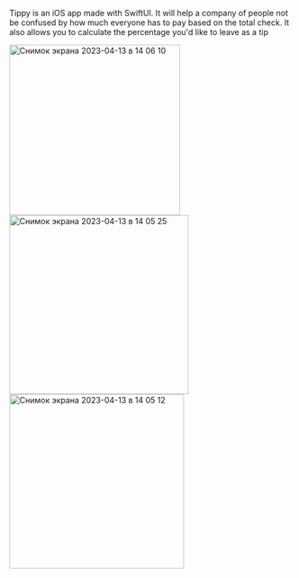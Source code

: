 Tippy is an iOS app made with SwiftUI. It will help a company of people not be confused by how much everyone has to pay based on the total check. It also allows you to calculate the percentage you'd like to leave as a tip



<img width="303" alt="Снимок экрана 2023-04-13 в 14 06 10" src="https://user-images.githubusercontent.com/92024917/231742250-bb9f2623-fa4f-4d7a-a229-530bdbeb14b2.png"> <img width="318" alt="Снимок экрана 2023-04-13 в 14 05 25" src="https://user-images.githubusercontent.com/92024917/231741990-e6722970-e754-40f5-832b-d9ef2aac581d.png"><img width="310" alt="Снимок экрана 2023-04-13 в 14 05 12" src="https://user-images.githubusercontent.com/92024917/231741938-62b0e8ef-55e8-454b-a622-bdc0551e04b1.png"> 
